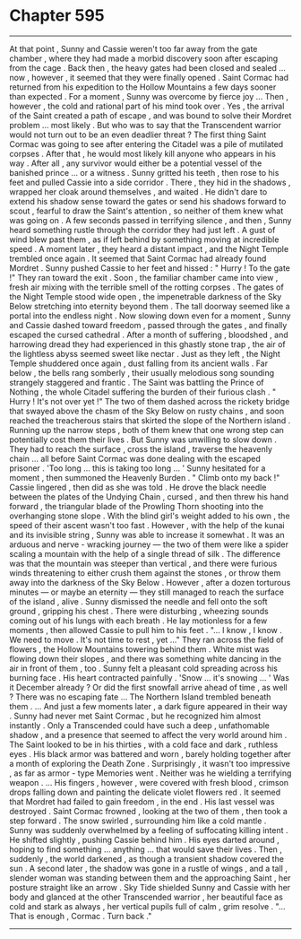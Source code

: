 
# Chapter 595


---

At that point , Sunny and Cassie weren't too far away from the gate chamber , where they had made a morbid discovery soon after escaping from the cage . Back then , the heavy gates had been closed and sealed … now , however , it seemed that they were finally opened .
Saint Cormac had returned from his expedition to the Hollow Mountains a few days sooner than expected .
For a moment , Sunny was overcome by fierce joy …
Then , however , the cold and rational part of his mind took over .
Yes , the arrival of the Saint created a path of escape , and was bound to solve their Mordret problem … most likely .
But who was to say that the Transcendent warrior would not turn out to be an even deadlier threat ?
The first thing Saint Cormac was going to see after entering the Citadel was a pile of mutilated corpses . After that , he would most likely kill anyone who appears in his way . After all , any survivor would either be a potential vessel of the banished prince … or a witness .
Sunny gritted his teeth , then rose to his feet and pulled Cassie into a side corridor . There , they hid in the shadows , wrapped her cloak around themselves , and waited . He didn't dare to extend his shadow sense toward the gates or send his shadows forward to scout , fearful to draw the Saint's attention , so neither of them knew what was going on .
A few seconds passed in terrifying silence , and then , Sunny heard something rustle through the corridor they had just left . A gust of wind blew past them , as if left behind by something moving at incredible speed .
A moment later , they heard a distant impact , and the Night Temple trembled once again .
It seemed that Saint Cormac had already found Mordret .
Sunny pushed Cassie to her feet and hissed :
" Hurry ! To the gate !"
They ran toward the exit . Soon , the familiar chamber came into view , fresh air mixing with the terrible smell of the rotting corpses . The gates of the Night Temple stood wide open , the impenetrable darkness of the Sky Below stretching into eternity beyond them .
The tall doorway seemed like a portal into the endless night .
Now slowing down even for a moment , Sunny and Cassie dashed toward freedom , passed through the gates , and finally escaped the cursed cathedral . After a month of suffering , bloodshed , and harrowing dread they had experienced in this ghastly stone trap , the air of the lightless abyss seemed sweet like nectar .
Just as they left , the Night Temple shuddered once again , dust falling from its ancient walls . Far below , the bells rang somberly , their usually melodious song sounding strangely staggered and frantic .
The Saint was battling the Prince of Nothing , the whole Citadel suffering the burden of their furious clash .
" Hurry ! It's not over yet !"
The two of them dashed across the rickety bridge that swayed above the chasm of the Sky Below on rusty chains , and soon reached the treacherous stairs that skirted the slope of the Northern island .
Running up the narrow steps , both of them knew that one wrong step can potentially cost them their lives . But Sunny was unwilling to slow down . They had to reach the surface , cross the island , traverse the heavenly chain … all before Saint Cormac was done dealing with the escaped prisoner .
'Too long … this is taking too long … '
Sunny hesitated for a moment , then summoned the Heavenly Burden .
" Climb onto my back !"
Cassie lingered , then did as she was told . He drove the black needle between the plates of the Undying Chain , cursed , and then threw his hand forward , the triangular blade of the Prowling Thorn shooting into the overhanging stone slope .
With the blind girl's weight added to his own , the speed of their ascent wasn't too fast . However , with the help of the kunai and its invisible string , Sunny was able to increase it somewhat . It was an arduous and nerve - wracking journey — the two of them were like a spider scaling a mountain with the help of a single thread of silk .
The difference was that the mountain was steeper than vertical , and there were furious winds threatening to either crush them against the stones , or throw them away into the darkness of the Sky Below .
However , after a dozen torturous minutes — or maybe an eternity — they still managed to reach the surface of the island , alive .
Sunny dismissed the needle and fell onto the soft ground , gripping his chest . There were disturbing , wheezing sounds coming out of his lungs with each breath . He lay motionless for a few moments , then allowed Cassie to pull him to his feet .
"... I know , I know . We need to move . It's not time to rest , yet …"
They ran across the field of flowers , the Hollow Mountains towering behind them . White mist was flowing down their slopes , and there was something white dancing in the air in front of them , too .
Sunny felt a pleasant cold spreading across his burning face .
His heart contracted painfully .
'Snow … it's snowing … '
Was it December already ? Or did the first snowfall arrive ahead of time , as well ?
There was no escaping fate ...
The Northern Island trembled beneath them .
… And just a few moments later , a dark figure appeared in their way .
Sunny had never met Saint Cormac , but he recognized him almost instantly . Only a Transcended could have such a deep , unfathomable shadow , and a presence that seemed to affect the very world around him .
The Saint looked to be in his thirties , with a cold face and dark , ruthless eyes . His black armor was battered and worn , barely holding together after a month of exploring the Death Zone . Surprisingly , it wasn't too impressive , as far as armor - type Memories went . Neither was he wielding a terrifying weapon .
… His fingers , however , were covered with fresh blood , crimson drops falling down and painting the delicate violet flowers red .
It seemed that Mordret had failed to gain freedom , in the end . His last vessel was destroyed .
Saint Cormac frowned , looking at the two of them , then took a step forward . The snow swirled , surrounding him like a cold mantle . Sunny was suddenly overwhelmed by a feeling of suffocating killing intent .
He shifted slightly , pushing Cassie behind him . His eyes darted around , hoping to find something … anything … that would save their lives .
Then , suddenly , the world darkened , as though a transient shadow covered the sun . A second later , the shadow was gone in a rustle of wings , and a tall , slender woman was standing between them and the approaching Saint , her posture straight like an arrow .
Sky Tide shielded Sunny and Cassie with her body and glanced at the other Transcended warrior , her beautiful face as cold and stark as always , her vertical pupils full of calm , grim resolve .
"... That is enough , Cormac . Turn back ."

---

